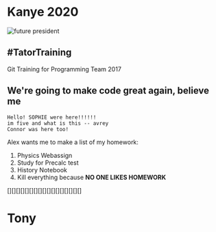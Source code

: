 # Kanye 2020
![future president](http://2dopeboyz.com/wp-content/uploads/2016/11/kanye2020.jpeg)
## #TatorTraining
Git Training for Programming Team 2017

## We're going to make code great again, believe me

```
Hello! SOPHIE were here!!!!!!
im five and what is this -- avrey
Connor was here too!
```

Alex wants me to make a list of my homework:

1. Physics Webassign
2. Study for Precalc test
3. History Notebook
4. Kill everything because **NO ONE LIKES HOMEWORK**

[][][][][][][][][][][][][][][][][]
# Tony
